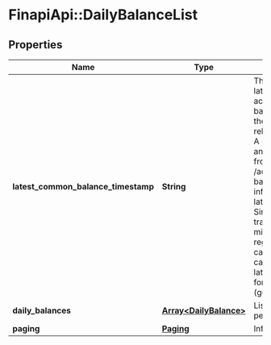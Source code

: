 # FinapiApi::DailyBalanceList

## Properties
Name | Type | Description | Notes
------------ | ------------- | ------------- | -------------
**latest_common_balance_timestamp** | **String** | The latestCommonBalanceTimestamp is the latest timestamp at which all regarded  accounts have been up to date. Only balances with their date being smaller than the latestCommonBalanceTimestamp are reliable. Example: A user has two accounts: A (last update today, so balance from today) and B (last update yesterday, so balance from yesterday). The service /accounts/dailyBalances will return a balance for yesterday and for today, with the info latestCommonBalanceTimestamp&#x3D;yesterday. Since account B might have received transactions this morning, today&#39;s balance might be wrong. So either make sure that all regarded accounts are up to date before calling this service, or use the results carefully in combination with the latestCommonBalanceTimestamp. The format is &#39;YYYY-MM-DD HH:MM:SS.SSS&#39; (german time). | [optional] 
**daily_balances** | [**Array&lt;DailyBalance&gt;**](DailyBalance.md) | List of daily balances for the requested period and account(s) | 
**paging** | [**Paging**](Paging.md) | Information for pagination | 


